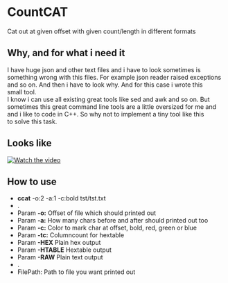 
# CountCAT
Cat out at given offset with given count/length in different formats

## Why, and for what i need it
I have huge json and other text files and i have to look sometimes is  
something wrong with this files. For example json reader raised exceptions  
and so on. And then i have to look why. And for this case i wrote this  
small tool.  
I know i can use all existing great tools like sed and awk and so on. But  
sometimes this great command line tools are a little oversized for me and  
and i like to code in C++. So why not to implement a tiny tool like this  
to solve this task.

## Looks like
[![Watch the video](https://i.ytimg.com/vi/NIph9nzp0z4/hqdefault.jpg)](https://www.youtube.com/watch?v=NIph9nzp0z4)

## How to use

- **ccat** -o:2 -a:1 -c:bold tst/tst.txt
- .
- Param **-o:** Offset of file which should printed out
- Param **-a:** How many chars before and after should printed out too
- Param **-c:** Color to mark char at offset, bold, red, green or blue
- Param **-tc:** Columncount for hextable
- Param **-HEX** Plain hex output
- Param **-HTABLE** Hextable output
- Param **-RAW** Plain text output
- .
- FilePath: Path to file you want printed out
